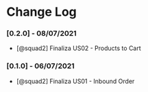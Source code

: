# Change Log

### [0.2.0] - 08/07/2021
- [@squad2] Finaliza US02 - Products to Cart

### [0.1.0] - 06/07/2021
- [@squad2] Finaliza US01 - Inbound Order
